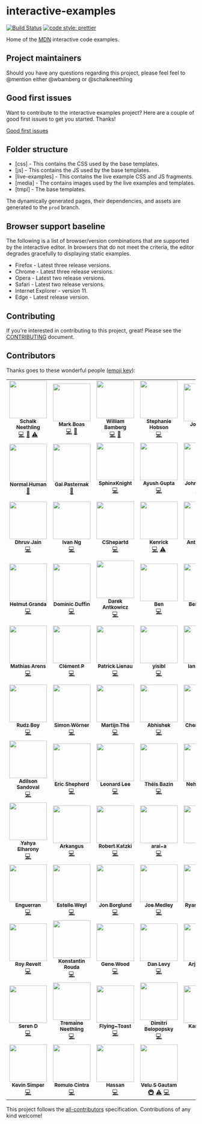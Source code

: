 # interactive-examples

[![Build Status](https://travis-ci.org/mdn/interactive-examples.svg?branch=master)](https://travis-ci.org/mdn/interactive-examples)
[![code style: prettier](https://img.shields.io/badge/code_style-prettier-ff69b4.svg?style=flat-square)](https://github.com/prettier/prettier)

Home of the [MDN](https://developer.mozilla.org/) interactive code examples.

## Project maintainers

Should you have any questions regarding this project, please feel feel to @mention either @wbamberg or @schalkneethling

## Good first issues

Want to contribute to the interactive examples project? Here are a couple of good first issues to get you started. Thanks!

[Good first issues](https://github.com/mdn/interactive-examples/issues?q=is%3Aissue+is%3Aopen+sort%3Aupdated-desc+label%3A%22example+needed%22+no%3Aassignee)

## Folder structure

-   [css] - This contains the CSS used by the base templates.
-   [js] - This contains the JS used by the base templates.
-   [live-examples] - This contains the live example CSS and JS fragments.
-   [media] - The contains images used by the live examples and templates.
-   [tmpl] - The base templates.

The dynamically generated pages, their dependencies, and assets are generated to the `prod` branch.

## Browser support baseline

The following is a list of browser/version combinations that are supported by the interactive editor. In browsers that do not meet the criteria, the editor degrades gracefully to displaying static examples.

-   Firefox - Latest three release versions.
-   Chrome - Latest three release versions.
-   Opera - Latest two release versions.
-   Safari - Latest two release versions.
-   Internet Explorer - version 11.
-   Edge - Latest release version.

## Contributing

If you're interested in contributing to this project, great! Please see the [CONTRIBUTING](CONTRIBUTING.md) document.

## Contributors

Thanks goes to these wonderful people ([emoji key](https://github.com/kentcdodds/all-contributors#emoji-key)):

<!-- ALL-CONTRIBUTORS-LIST:START - Do not remove or modify this section -->
<!-- prettier-ignore-start -->
<!-- markdownlint-disable -->
<table>
  <tr>
    <td align="center"><a href="https://github.com/schalkneethling"><img src="https://avatars3.githubusercontent.com/u/10350960?s=460&v=4" width="100px;" alt=""/><br /><sub><b>Schalk Neethling</b></sub></a><br /><a href="https://github.com/velusgautam/interactive-examples/commits?author=schalkneethling" title="Code">💻</a> <a href="https://github.com/velusgautam/interactive-examples/commits?author=schalkneethling" title="Documentation">📖</a> <a href="https://github.com/velusgautam/interactive-examples/commits?author=schalkneethling" title="Tests">⚠️</a></td>
    <td align="center"><a href="https://github.com/maboa"><img src="https://avatars3.githubusercontent.com/u/208756?s=460&v=4" width="100px;" alt=""/><br /><sub><b>Mark Boas</b></sub></a><br /><a href="https://github.com/velusgautam/interactive-examples/commits?author=maboa" title="Code">💻</a> <a href="https://github.com/velusgautam/interactive-examples/commits?author=maboa" title="Documentation">📖</a></td>
    <td align="center"><a href="https://github.com/wbamberg"><img src="https://avatars3.githubusercontent.com/u/432915?s=460&v=4" width="100px;" alt=""/><br /><sub><b>William Bamberg</b></sub></a><br /><a href="https://github.com/velusgautam/interactive-examples/commits?author=wbamberg" title="Code">💻</a> <a href="https://github.com/velusgautam/interactive-examples/commits?author=wbamberg" title="Documentation">📖</a></td>
    <td align="center"><a href="https://github.com/stephaniehobson"><img src="https://avatars3.githubusercontent.com/u/854701?s=460&v=4" width="100px;" alt=""/><br /><sub><b>Stephanie Hobson</b></sub></a><br /><a href="https://github.com/velusgautam/interactive-examples/commits?author=stephaniehobson" title="Code">💻</a></td>
    <td align="center"><a href="https://github.com/jgmize"><img src="https://avatars3.githubusercontent.com/u/161718?s=460&v=4" width="100px;" alt=""/><br /><sub><b>Josh Mize</b></sub></a><br /><a href="https://github.com/velusgautam/interactive-examples/commits?author=jgmize" title="Code">💻</a></td>
    <td align="center"><a href="https://github.com/chrisdavidmills"><img src="https://avatars3.githubusercontent.com/u/47647?s=460&v=4" width="100px;" alt=""/><br /><sub><b>Chris Mills</b></sub></a><br /><a href="https://github.com/velusgautam/interactive-examples/commits?author=chrisdavidmills" title="Documentation">📖</a> <a href="https://github.com/velusgautam/interactive-examples/commits?author=chrisdavidmills" title="Code">💻</a></td>
    <td align="center"><a href="https://github.com/metadave"><img src="https://avatars3.githubusercontent.com/u/58244?s=460&v=4" width="100px;" alt=""/><br /><sub><b>Dave Parfitt</b></sub></a><br /><a href="https://github.com/velusgautam/interactive-examples/commits?author=metadave" title="Code">💻</a></td>
  </tr>
  <tr>
    <td align="center"><a href="https://github.com/normalhuman"><img src="https://avatars3.githubusercontent.com/u/13082030?s=460&v=4" width="100px;" alt=""/><br /><sub><b>Normal Human</b></sub></a><br /><a href="https://github.com/velusgautam/interactive-examples/commits?author=normalhuman" title="Documentation">📖</a></td>
    <td align="center"><a href="https://github.com/galman33"><img src="https://avatars3.githubusercontent.com/u/1783036?s=460&v=4" width="100px;" alt=""/><br /><sub><b>Gal Pasternak</b></sub></a><br /><a href="https://github.com/velusgautam/interactive-examples/commits?author=galman33" title="Documentation">📖</a></td>
    <td align="center"><a href="https://github.com/SphinxKnight"><img src="https://avatars3.githubusercontent.com/u/2413436?s=460&v=4" width="100px;" alt=""/><br /><sub><b>SphinxKnight</b></sub></a><br /><a href="https://github.com/velusgautam/interactive-examples/commits?author=SphinxKnight" title="Code">💻</a></td>
    <td align="center"><a href="https://github.com/7ayushgupta"><img src="https://avatars3.githubusercontent.com/u/33892472?s=460&v=4" width="100px;" alt=""/><br /><sub><b>Ayush Gupta</b></sub></a><br /><a href="https://github.com/velusgautam/interactive-examples/commits?author=7ayushgupta" title="Code">💻</a></td>
    <td align="center"><a href="https://github.com/jwhitlock"><img src="https://avatars2.githubusercontent.com/u/286017?s=460&v=4" width="100px;" alt=""/><br /><sub><b>John Whitlock</b></sub></a><br /><a href="https://github.com/velusgautam/interactive-examples/commits?author=jwhitlock" title="Code">💻</a> <a href="#infra-jwhitlock" title="Infrastructure (Hosting, Build-Tools, etc)">🚇</a></td>
    <td align="center"><a href="https://github.com/mfluehr"><img src="https://avatars2.githubusercontent.com/u/7999073?s=460&v=4" width="100px;" alt=""/><br /><sub><b>mfluehr</b></sub></a><br /><a href="https://github.com/velusgautam/interactive-examples/commits?author=mfluehr" title="Code">💻</a> <a href="https://github.com/velusgautam/interactive-examples/commits?author=mfluehr" title="Documentation">📖</a></td>
    <td align="center"><a href="https://github.com/paulirish"><img src="https://avatars2.githubusercontent.com/u/39191?s=460&v=4" width="100px;" alt=""/><br /><sub><b>Paul Irish</b></sub></a><br /><a href="https://github.com/velusgautam/interactive-examples/commits?author=paulirish" title="Code">💻</a></td>
  </tr>
  <tr>
    <td align="center"><a href="https://github.com/maddhruv"><img src="https://avatars2.githubusercontent.com/u/18121502?s=460&v=4" width="100px;" alt=""/><br /><sub><b>Dhruv Jain</b></sub></a><br /><a href="https://github.com/velusgautam/interactive-examples/commits?author=maddhruv" title="Code">💻</a></td>
    <td align="center"><a href="https://github.com/qwIvan"><img src="https://avatars2.githubusercontent.com/u/7613160?s=460&v=4" width="100px;" alt=""/><br /><sub><b>Ivan Ng</b></sub></a><br /><a href="https://github.com/velusgautam/interactive-examples/commits?author=qwIvan" title="Code">💻</a></td>
    <td align="center"><a href="https://github.com/CShepartd"><img src="https://avatars2.githubusercontent.com/u/24432753?s=460&v=4" width="100px;" alt=""/><br /><sub><b>CShepartd</b></sub></a><br /><a href="https://github.com/velusgautam/interactive-examples/commits?author=CShepartd" title="Code">💻</a></td>
    <td align="center"><a href="https://github.com/kenrick95"><img src="https://avatars3.githubusercontent.com/u/3090380?s=460&v=4" width="100px;" alt=""/><br /><sub><b>Kenrick</b></sub></a><br /><a href="https://github.com/velusgautam/interactive-examples/commits?author=kenrick95" title="Code">💻</a> <a href="https://github.com/velusgautam/interactive-examples/commits?author=kenrick95" title="Tests">⚠️</a></td>
    <td align="center"><a href="https://github.com/diablero13"><img src="https://avatars3.githubusercontent.com/u/468752?s=460&v=4" width="100px;" alt=""/><br /><sub><b>Anton Boyko</b></sub></a><br /><a href="https://github.com/velusgautam/interactive-examples/commits?author=diablero13" title="Code">💻</a></td>
    <td align="center"><a href="https://github.com/danielhickman"><img src="https://avatars3.githubusercontent.com/u/5341898?s=460&v=4" width="100px;" alt=""/><br /><sub><b>Daniel Hickman</b></sub></a><br /><a href="https://github.com/velusgautam/interactive-examples/commits?author=danielhickman" title="Code">💻</a></td>
    <td align="center"><a href="https://github.com/rachelandrew"><img src="https://avatars3.githubusercontent.com/u/2764898?s=460&v=4" width="100px;" alt=""/><br /><sub><b>Rachel Andrew</b></sub></a><br /><a href="https://github.com/velusgautam/interactive-examples/commits?author=rachelandrew" title="Code">💻</a></td>
  </tr>
  <tr>
    <td align="center"><a href="https://github.com/helmutgranda"><img src="https://avatars3.githubusercontent.com/u/82293?s=460&v=4" width="100px;" alt=""/><br /><sub><b>Helmut Granda</b></sub></a><br /><a href="https://github.com/velusgautam/interactive-examples/commits?author=helmutgranda" title="Code">💻</a></td>
    <td align="center"><a href="https://github.com/dominicduffin1"><img src="https://avatars3.githubusercontent.com/u/26224873?s=460&v=4" width="100px;" alt=""/><br /><sub><b>Dominic Duffin</b></sub></a><br /><a href="https://github.com/velusgautam/interactive-examples/commits?author=dominicduffin1" title="Code">💻</a></td>
    <td align="center"><a href="https://github.com/d7ark"><img src="https://avatars3.githubusercontent.com/u/9683586?s=460&v=4" width="100px;" alt=""/><br /><sub><b>Darek Antkowicz</b></sub></a><br /><a href="https://github.com/velusgautam/interactive-examples/commits?author=d7ark" title="Code">💻</a></td>
    <td align="center"><a href="https://github.com/bromy"><img src="https://avatars3.githubusercontent.com/u/5430077?s=460&v=4" width="100px;" alt=""/><br /><sub><b>Ben</b></sub></a><br /><a href="https://github.com/velusgautam/interactive-examples/commits?author=bromy" title="Code">💻</a></td>
    <td align="center"><a href="https://github.com/benji1304"><img src="https://avatars3.githubusercontent.com/u/7213889?s=460&v=4" width="100px;" alt=""/><br /><sub><b>Ben Stokes</b></sub></a><br /><a href="https://github.com/velusgautam/interactive-examples/commits?author=benji1304" title="Code">💻</a></td>
    <td align="center"><a href="https://github.com/veekas"><img src="https://avatars3.githubusercontent.com/u/3917726?s=460&v=4" width="100px;" alt=""/><br /><sub><b>Veekas Shrivastava</b></sub></a><br /><a href="https://github.com/velusgautam/interactive-examples/commits?author=veekas" title="Code">💻</a></td>
    <td align="center"><a href="https://github.com/brianlmacdonald"><img src="https://avatars3.githubusercontent.com/u/23248886?s=460&v=4" width="100px;" alt=""/><br /><sub><b>Brian Macdonald</b></sub></a><br /><a href="https://github.com/velusgautam/interactive-examples/commits?author=brianlmacdonald" title="Code">💻</a></td>
  </tr>
  <tr>
    <td align="center"><a href="https://github.com/tatellos"><img src="https://avatars3.githubusercontent.com/u/12428444?s=460&v=4" width="100px;" alt=""/><br /><sub><b>Mathias Arens</b></sub></a><br /><a href="https://github.com/velusgautam/interactive-examples/commits?author=tatellos" title="Code">💻</a></td>
    <td align="center"><a href="https://github.com/yukulele"><img src="https://avatars3.githubusercontent.com/u/347244?s=460&v=4" width="100px;" alt=""/><br /><sub><b>Clément P</b></sub></a><br /><a href="https://github.com/velusgautam/interactive-examples/commits?author=yukulele" title="Code">💻</a></td>
    <td align="center"><a href="https://github.com/rozzzly"><img src="https://avatars3.githubusercontent.com/u/2515134?s=460&v=4" width="100px;" alt=""/><br /><sub><b>Patrick Lienau</b></sub></a><br /><a href="https://github.com/velusgautam/interactive-examples/commits?author=rozzzly" title="Code">💻</a></td>
    <td align="center"><a href="https://github.com/yisibl"><img src="https://avatars3.githubusercontent.com/u/2784308?s=460&v=4" width="100px;" alt=""/><br /><sub><b>yisibl</b></sub></a><br /><a href="https://github.com/velusgautam/interactive-examples/commits?author=yisibl" title="Code">💻</a></td>
    <td align="center"><a href="https://github.com/iansan5653"><img src="https://avatars3.githubusercontent.com/u/2294248?s=460&v=4" width="100px;" alt=""/><br /><sub><b>Ian Sanders</b></sub></a><br /><a href="https://github.com/velusgautam/interactive-examples/commits?author=iansan5653" title="Code">💻</a></td>
    <td align="center"><a href="https://github.com/npuzyrev"><img src="https://avatars3.githubusercontent.com/u/18094289?s=460&v=4" width="100px;" alt=""/><br /><sub><b>Nikolay Puzyrev</b></sub></a><br /><a href="https://github.com/velusgautam/interactive-examples/commits?author=npuzyrev" title="Code">💻</a></td>
    <td align="center"><a href="https://github.com/pepkin88"><img src="https://avatars3.githubusercontent.com/u/1028647?s=460&v=4" width="100px;" alt=""/><br /><sub><b>Marek Pepke</b></sub></a><br /><a href="https://github.com/velusgautam/interactive-examples/commits?author=pepkin88" title="Code">💻</a></td>
  </tr>
  <tr>
    <td align="center"><a href="https://github.com/rudzboy"><img src="https://avatars3.githubusercontent.com/u/8886118?s=460&v=4" width="100px;" alt=""/><br /><sub><b>Rudz Boy</b></sub></a><br /><a href="https://github.com/velusgautam/interactive-examples/commits?author=rudzboy" title="Code">💻</a></td>
    <td align="center"><a href="https://github.com/SWW13"><img src="https://avatars3.githubusercontent.com/u/1280142?s=460&v=4" width="100px;" alt=""/><br /><sub><b>Simon Wörner</b></sub></a><br /><a href="https://github.com/velusgautam/interactive-examples/commits?author=SWW13" title="Code">💻</a></td>
    <td align="center"><a href="https://github.com/martijnthe"><img src="https://avatars3.githubusercontent.com/u/193881?s=460&v=4" width="100px;" alt=""/><br /><sub><b>Martijn Thé</b></sub></a><br /><a href="https://github.com/velusgautam/interactive-examples/commits?author=martijnthe" title="Code">💻</a></td>
    <td align="center"><a href="https://github.com/Abhicoding"><img src="https://avatars3.githubusercontent.com/u/20806640?s=460&v=4" width="100px;" alt=""/><br /><sub><b>Abhishek</b></sub></a><br /><a href="https://github.com/velusgautam/interactive-examples/commits?author=Abhicoding" title="Code">💻</a></td>
    <td align="center"><a href="https://github.com/huijing"><img src="https://avatars3.githubusercontent.com/u/1461498?s=460&v=4" width="100px;" alt=""/><br /><sub><b>Chen Hui Jing</b></sub></a><br /><a href="https://github.com/velusgautam/interactive-examples/commits?author=huijing" title="Code">💻</a></td>
    <td align="center"><a href="https://github.com/MatsPalmgren"><img src="https://avatars3.githubusercontent.com/u/4010828?s=460&v=4" width="100px;" alt=""/><br /><sub><b>Mats Palmgren</b></sub></a><br /><a href="https://github.com/velusgautam/interactive-examples/commits?author=MatsPalmgren" title="Code">💻</a></td>
    <td align="center"><a href="https://github.com/Elchi3"><img src="https://avatars3.githubusercontent.com/u/349114?s=460&v=4" width="100px;" alt=""/><br /><sub><b>Florian Scholz</b></sub></a><br /><a href="https://github.com/velusgautam/interactive-examples/commits?author=Elchi3" title="Code">💻</a></td>
  </tr>
  <tr>
    <td align="center"><a href="https://github.com/2alin"><img src="https://avatars3.githubusercontent.com/u/4089035?s=460&v=4" width="100px;" alt=""/><br /><sub><b>Adilson Sandoval</b></sub></a><br /><a href="https://github.com/velusgautam/interactive-examples/commits?author=2alin" title="Code">💻</a></td>
    <td align="center"><a href="https://github.com/a2sheppy"><img src="https://avatars3.githubusercontent.com/u/1641439?s=460&v=4" width="100px;" alt=""/><br /><sub><b>Eric Shepherd</b></sub></a><br /><a href="https://github.com/velusgautam/interactive-examples/commits?author=a2sheppy" title="Code">💻</a></td>
    <td align="center"><a href="https://github.com/sheeeng"><img src="https://avatars3.githubusercontent.com/u/305414?s=460&v=4" width="100px;" alt=""/><br /><sub><b>Leonard Lee</b></sub></a><br /><a href="https://github.com/velusgautam/interactive-examples/commits?author=sheeeng" title="Code">💻</a></td>
    <td align="center"><a href="https://github.com/tbazin"><img src="https://avatars3.githubusercontent.com/u/9104039?s=460&v=4" width="100px;" alt=""/><br /><sub><b>Théis Bazin</b></sub></a><br /><a href="https://github.com/velusgautam/interactive-examples/commits?author=tbazin" title="Code">💻</a></td>
    <td align="center"><a href="https://github.com/nnupoor"><img src="https://avatars3.githubusercontent.com/u/4323265?s=460&v=4" width="100px;" alt=""/><br /><sub><b>Neha Nupoor</b></sub></a><br /><a href="https://github.com/velusgautam/interactive-examples/commits?author=nnupoor" title="Code">💻</a></td>
    <td align="center"><a href="https://github.com/stephanmax"><img src="https://avatars3.githubusercontent.com/u/334191?s=460&v=4" width="100px;" alt=""/><br /><sub><b>Stephan Max</b></sub></a><br /><a href="https://github.com/velusgautam/interactive-examples/commits?author=stephanmax" title="Code">💻</a></td>
    <td align="center"><a href="https://github.com/Regaddi"><img src="https://avatars3.githubusercontent.com/u/1336590?s=460&v=4" width="100px;" alt=""/><br /><sub><b>Christian Stuff</b></sub></a><br /><a href="https://github.com/velusgautam/interactive-examples/commits?author=Regaddi" title="Code">💻</a></td>
  </tr>
  <tr>
    <td align="center"><a href="https://github.com/elharony"><img src="https://avatars3.githubusercontent.com/u/16986422?s=460&v=4" width="100px;" alt=""/><br /><sub><b>Yahya Elharony</b></sub></a><br /><a href="https://github.com/velusgautam/interactive-examples/commits?author=elharony" title="Code">💻</a></td>
    <td align="center"><a href="https://github.com/Arkangus"><img src="https://avatars3.githubusercontent.com/u/40596006?s=460&v=4" width="100px;" alt=""/><br /><sub><b>Arkangus</b></sub></a><br /><a href="https://github.com/velusgautam/interactive-examples/commits?author=Arkangus" title="Code">💻</a></td>
    <td align="center"><a href="https://github.com/ro-ka"><img src="https://avatars3.githubusercontent.com/u/840022?s=460&v=4" width="100px;" alt=""/><br /><sub><b>Robert Katzki</b></sub></a><br /><a href="https://github.com/velusgautam/interactive-examples/commits?author=ro-ka" title="Code">💻</a></td>
    <td align="center"><a href="https://github.com/arai-a"><img src="https://avatars3.githubusercontent.com/u/6299746?s=460&v=4" width="100px;" alt=""/><br /><sub><b>arai-a</b></sub></a><br /><a href="https://github.com/velusgautam/interactive-examples/commits?author=arai-a" title="Code">💻</a></td>
    <td align="center"><a href="https://github.com/dagolinuxoid"><img src="https://avatars3.githubusercontent.com/u/7243749?s=460&v=4" width="100px;" alt=""/><br /><sub><b>daGo</b></sub></a><br /><a href="https://github.com/velusgautam/interactive-examples/commits?author=dagolinuxoid" title="Code">💻</a></td>
    <td align="center"><a href="https://github.com/goodwin64"><img src="https://avatars3.githubusercontent.com/u/10671879?s=460&v=4" width="100px;" alt=""/><br /><sub><b>Max Donchenko</b></sub></a><br /><a href="https://github.com/velusgautam/interactive-examples/commits?author=goodwin64" title="Code">💻</a></td>
    <td align="center"><a href="https://github.com/tigt"><img src="https://avatars3.githubusercontent.com/u/8072522?s=460&v=4" width="100px;" alt=""/><br /><sub><b>Taylor Hunt</b></sub></a><br /><a href="https://github.com/velusgautam/interactive-examples/commits?author=tigt" title="Code">💻</a></td>
  </tr>
  <tr>
    <td align="center"><a href="https://github.com/enguerran"><img src="https://avatars3.githubusercontent.com/u/701648?s=460&v=4" width="100px;" alt=""/><br /><sub><b>Enguerran</b></sub></a><br /><a href="https://github.com/velusgautam/interactive-examples/commits?author=enguerran" title="Code">💻</a></td>
    <td align="center"><a href="https://github.com/estelle"><img src="https://avatars3.githubusercontent.com/u/69888?s=460&v=4" width="100px;" alt=""/><br /><sub><b>Estelle Weyl</b></sub></a><br /><a href="https://github.com/velusgautam/interactive-examples/commits?author=estelle" title="Code">💻</a></td>
    <td align="center"><a href="https://github.com/Row"><img src="https://avatars3.githubusercontent.com/u/359525?s=460&v=4" width="100px;" alt=""/><br /><sub><b>Jon Borglund</b></sub></a><br /><a href="https://github.com/velusgautam/interactive-examples/commits?author=Row" title="Code">💻</a></td>
    <td align="center"><a href="https://github.com/jpmedley"><img src="https://avatars3.githubusercontent.com/u/8204171?s=460&v=4" width="100px;" alt=""/><br /><sub><b>Joe Medley</b></sub></a><br /><a href="https://github.com/velusgautam/interactive-examples/commits?author=jpmedley" title="Code">💻</a></td>
    <td align="center"><a href="https://github.com/escattone"><img src="https://avatars3.githubusercontent.com/u/3743693?s=460&v=4" width="100px;" alt=""/><br /><sub><b>Ryan Johnson</b></sub></a><br /><a href="https://github.com/velusgautam/interactive-examples/commits?author=escattone" title="Code">💻</a></td>
    <td align="center"><a href="https://github.com/irenesmith"><img src="https://avatars3.githubusercontent.com/u/192346?s=460&v=4" width="100px;" alt=""/><br /><sub><b>Irene Smith</b></sub></a><br /><a href="https://github.com/velusgautam/interactive-examples/commits?author=irenesmith" title="Code">💻</a></td>
    <td align="center"><a href="https://github.com/meowwwls"><img src="https://avatars3.githubusercontent.com/u/16426195?s=460&v=4" width="100px;" alt=""/><br /><sub><b>Melissa</b></sub></a><br /><a href="https://github.com/velusgautam/interactive-examples/commits?author=meowwwls" title="Code">💻</a></td>
  </tr>
  <tr>
    <td align="center"><a href="https://github.com/revelt"><img src="https://avatars3.githubusercontent.com/u/8344688?s=460&v=4" width="100px;" alt=""/><br /><sub><b>Roy Revelt</b></sub></a><br /><a href="https://github.com/velusgautam/interactive-examples/commits?author=revelt" title="Code">💻</a></td>
    <td align="center"><a href="https://github.com/Konrud"><img src="https://avatars3.githubusercontent.com/u/7681999?s=460&v=4" width="100px;" alt=""/><br /><sub><b>Konstantin Rouda</b></sub></a><br /><a href="https://github.com/velusgautam/interactive-examples/commits?author=Konrud" title="Code">💻</a></td>
    <td align="center"><a href="https://github.com/gene1wood"><img src="https://avatars3.githubusercontent.com/u/1134034?s=460&v=4" width="100px;" alt=""/><br /><sub><b>Gene Wood</b></sub></a><br /><a href="https://github.com/velusgautam/interactive-examples/commits?author=gene1wood" title="Code">💻</a></td>
    <td align="center"><a href="https://github.com/justsml"><img src="https://avatars3.githubusercontent.com/u/397632?s=460&v=4" width="100px;" alt=""/><br /><sub><b>Dan Levy</b></sub></a><br /><a href="https://github.com/velusgautam/interactive-examples/commits?author=justsml" title="Code">💻</a></td>
    <td align="center"><a href="https://github.com/aeinbu"><img src="https://avatars3.githubusercontent.com/u/949774?s=460&v=4" width="100px;" alt=""/><br /><sub><b>Arjan Einbu</b></sub></a><br /><a href="https://github.com/velusgautam/interactive-examples/commits?author=aeinbu" title="Code">💻</a></td>
    <td align="center"><a href="https://github.com/eszjay"><img src="https://avatars3.githubusercontent.com/u/31631573?s=460&v=4" width="100px;" alt=""/><br /><sub><b>Solomon Jones</b></sub></a><br /><a href="https://github.com/velusgautam/interactive-examples/commits?author=eszjay" title="Code">💻</a></td>
    <td align="center"><a href="https://github.com/ollelauribostrom"><img src="https://avatars3.githubusercontent.com/u/16004130?s=460&v=4" width="100px;" alt=""/><br /><sub><b>Olle Lauri Boström</b></sub></a><br /><a href="https://github.com/velusgautam/interactive-examples/commits?author=ollelauribostrom" title="Code">💻</a></td>
  </tr>
  <tr>
    <td align="center"><a href="https://github.com/ninjanails"><img src="https://avatars3.githubusercontent.com/u/9624541?s=460&v=4" width="100px;" alt=""/><br /><sub><b>Seren D</b></sub></a><br /><a href="https://github.com/velusgautam/interactive-examples/commits?author=ninjanails" title="Code">💻</a></td>
    <td align="center"><a href="https://github.com/TremaineNeethling"><img src="https://avatars3.githubusercontent.com/u/23447760?s=460&v=4" width="100px;" alt=""/><br /><sub><b>Tremaine Neethling</b></sub></a><br /><a href="https://github.com/velusgautam/interactive-examples/commits?author=TremaineNeethling" title="Code">💻</a></td>
    <td align="center"><a href="https://github.com/Flying-Toast"><img src="https://avatars3.githubusercontent.com/u/38232168?s=460&v=4" width="100px;" alt=""/><br /><sub><b>Flying-Toast</b></sub></a><br /><a href="https://github.com/velusgautam/interactive-examples/commits?author=Flying-Toast" title="Code">💻</a></td>
    <td align="center"><a href="https://github.com/ShadowMitia"><img src="https://avatars3.githubusercontent.com/u/3752363?s=460&v=4" width="100px;" alt=""/><br /><sub><b>Dimitri Belopopsky</b></sub></a><br /><a href="https://github.com/velusgautam/interactive-examples/commits?author=ShadowMitia" title="Code">💻</a></td>
    <td align="center"><a href="https://github.com/karlstolley"><img src="https://avatars3.githubusercontent.com/u/170719?s=460&v=4" width="100px;" alt=""/><br /><sub><b>Karl Stolley</b></sub></a><br /><a href="https://github.com/velusgautam/interactive-examples/commits?author=karlstolley" title="Code">💻</a></td>
    <td align="center"><a href="https://github.com/mamamusings"><img src="https://avatars3.githubusercontent.com/u/1167181?s=460&v=4" width="100px;" alt=""/><br /><sub><b>Liz Lawley</b></sub></a><br /><a href="https://github.com/velusgautam/interactive-examples/commits?author=mamamusings" title="Code">💻</a></td>
    <td align="center"><a href="https://github.com/dholbert"><img src="https://avatars3.githubusercontent.com/u/426803?s=460&v=4" width="100px;" alt=""/><br /><sub><b>Daniel Holbert</b></sub></a><br /><a href="https://github.com/velusgautam/interactive-examples/commits?author=dholbert" title="Code">💻</a></td>
  </tr>
  <tr>
    <td align="center"><a href="https://github.com/kevinsimper"><img src="https://avatars3.githubusercontent.com/u/1126497?s=460&v=4" width="100px;" alt=""/><br /><sub><b>Kevin Simper</b></sub></a><br /><a href="https://github.com/velusgautam/interactive-examples/commits?author=kevinsimper" title="Code">💻</a></td>
    <td align="center"><a href="https://github.com/romulocintra"><img src="https://avatars3.githubusercontent.com/u/1572026?s=460&v=4" width="100px;" alt=""/><br /><sub><b>Romulo Cintra</b></sub></a><br /><a href="https://github.com/velusgautam/interactive-examples/commits?author=romulocintra" title="Code">💻</a></td>
    <td align="center"><a href="https://github.com/ichthub"><img src="https://avatars3.githubusercontent.com/u/18748390?s=460&v=4" width="100px;" alt=""/><br /><sub><b>Hassan</b></sub></a><br /><a href="https://github.com/velusgautam/interactive-examples/commits?author=ichthub" title="Code">💻</a></td>
    <td align="center"><a href="http://www.velusgautam.com"><img src="https://avatars3.githubusercontent.com/u/8556085?v=4" width="100px;" alt=""/><br /><sub><b>Velu S Gautam</b></sub></a><br /><a href="#infra-velusgautam" title="Infrastructure (Hosting, Build-Tools, etc)">🚇</a> <a href="https://github.com/velusgautam/interactive-examples/commits?author=velusgautam" title="Tests">⚠️</a> <a href="https://github.com/velusgautam/interactive-examples/commits?author=velusgautam" title="Code">💻</a></td>
  </tr>
</table>

<!-- markdownlint-enable -->
<!-- prettier-ignore-end -->
<!-- ALL-CONTRIBUTORS-LIST:END -->

This project follows the [all-contributors](https://github.com/kentcdodds/all-contributors) specification. Contributions of any kind welcome!
